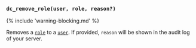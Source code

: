 ### `dc_remove_role(user, role, reason?)`

{% include 'warning-blocking.md' %}

Removes a [`role`](/values/role.md) to a [`user`](/values/user.md). If provided, `reason` will be shown in the audit log of your server.